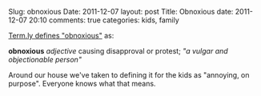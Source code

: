 Slug: obnoxious
Date: 2011-12-07
layout: post
Title: Obnoxious
date: 2011-12-07 20:10
comments: true
categories: kids, family

[Term.ly defines "obnoxious"](http://term.ly/obnoxious) as:

**obnoxious** *adjective* causing disapproval or protest; *"a vulgar and objectionable person"*

Around our house we've taken to defining it for the kids as "annoying, on purpose". Everyone knows what that means.
